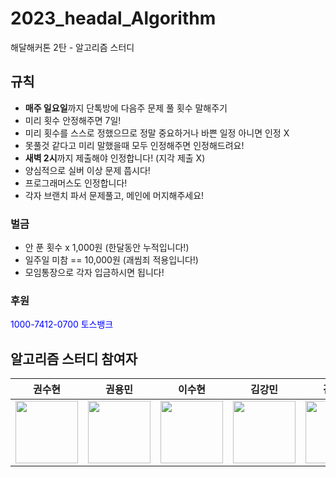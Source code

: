 # 2023_headal_Algorithm
해달해커톤 2탄 - 알고리즘 스터디

## 규칙
- **매주 일요일**까지 단톡방에 다음주 문제 풀 횟수 말해주기
- 미리 횟수 안정해주면 7일!
- 미리 횟수를 스스로 정했으므로 정말 중요하거나 바쁜 일정 아니면 인정 X
- 못풀것 같다고 미리 말했을때 모두 인정해주면 인정해드려요!
- **새벽 2시**까지 제출해야 인정합니다! (지각 제출 X)
- 양심적으로 실버 이상 문제 풉시다!
- 프로그래머스도 인정합니다!
- 각자 브랜치 파서 문제풀고, 메인에 머지해주세요!
### 벌금
- 안 푼 횟수 x 1,000원 (한달동안 누적입니다!)
- 일주일 미참 == 10,000원 (괘씸죄 적용입니다!)
- 모임통장으로 각자 입금하시면 됩니다!
### 후원
<span style="color:blue"> 1000-7412-0700 토스뱅크 </span>
## 알고리즘 스터디 참여자
| 권수현 | 권용민 | 이수현 | 김강민 | 김민주 |
| :-----: | :-----: | :-----: | :-----: | :-----: |
| [<img src="https://github.com/kwonssshyeon.png" width="100px">](https://github.com/kwonssshyeon) | [<img src="https://github.com/rnjs5540.png" width="100px">](https://github.com/rnjs5540) | [<img src="https://github.com/DingX2.png" width="100px">](https://github.com/DingX2) | [<img src="https://github.com/dobbymin.png" width="100px">](https://github.com/dobbymin) | [<img src="https://github.com/joojjang.png" width="100px">](https://github.com/joojjang) | 
